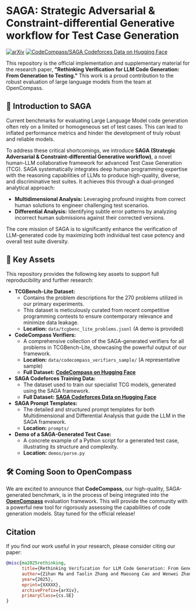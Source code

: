 # SAGA: Strategic Adversarial & Constraint-differential Generative workflow for Test Case Generation

[![arXiv](https://img.shields.io/badge/arXiv-XXXXX-b31b1b.svg)](https://arxiv.org/abs/xxxxx)
[![CodeCompass/SAGA Codeforces Data on Hugging Face](https://img.shields.io/badge/%F0%9F%A4%97%20Hugging%20Face-CodeCompass-blue)](https://huggingface.co/datasets/MichaelErchi/CodeCompass)

This repository is the official implementation and supplementary material for the research paper, **"Rethinking Verification for LLM Code Generation: From Generation to Testing."** This work is a proud contribution to the robust evaluation of large language models from the team at OpenCompass.

## 🚀 Introduction to SAGA

Current benchmarks for evaluating Large Language Model code generation often rely on a limited or homogeneous set of test cases. This can lead to inflated performance metrics and hinder the development of truly robust and reliable models.

To address these critical shortcomings, we introduce **SAGA (Strategic Adversarial & Constraint-differential Generative workflow)**, a novel human-LLM collaborative framework for advanced Test Case Generation (TCG). SAGA systematically integrates deep human programming expertise with the reasoning capabilities of LLMs to produce high-quality, diverse, and discriminative test suites. It achieves this through a dual-pronged analytical approach:

*   **Multidimensional Analysis:** Leveraging profound insights from correct human solutions to engineer challenging test scenarios.
*   **Differential Analysis:** Identifying subtle error patterns by analyzing incorrect human submissions against their corrected versions.

The core mission of SAGA is to significantly enhance the verification of LLM-generated code by maximizing both individual test case potency and overall test suite diversity.

## 🌟 Key Assets

This repository provides the following key assets to support full reproducibility and further research:

*   **TCGBench-Lite Dataset:**
    *   Contains the problem descriptions for the 270 problems utilized in our primary experiments.
    *   This dataset is meticulously curated from recent competitive programming contests to ensure contemporary relevance and minimize data leakage.
    *   **Location:** `data/tcgbenc_lite_problems.jsonl` (A demo is provided)
*   **CodeCompass Verifiers:**
    *   A comprehensive collection of the SAGA-generated verifiers for all problems in TCGBench-Lite, showcasing the powerful output of our framework.
    *   **Location:** `data/codecompass_verifiers_sample/` (A representative sample)
    *   **Full Dataset:** [**CodeCompass on Hugging Face**](https://huggingface.co/datasets/MichaelErchi/CodeCompass/tree/codecompass)
*   **SAGA Codeforces Training Data:**
    *   The dataset used to train our specialist TCG models, generated using the SAGA framework.
    *   **Full Dataset:** [**SAGA Codeforces Data on Hugging Face**](https://huggingface.co/datasets/MichaelErchi/CodeCompass/tree/codeforce_saga)
*   **SAGA Prompt Templates:**
    *   The detailed and structured prompt templates for both Multidimensional and Differential Analysis that guide the LLM in the SAGA framework.
    *   **Location:** `prompts/`
*   **Demo of a SAGA-Generated Test Case:**
    *   A concrete example of a Python script for a generated test case, illustrating its structure and complexity.
    *   **Location:** `demos/parse.py`

## 🛠️ Coming Soon to OpenCompass

We are excited to announce that **CodeCompass**, our high-quality, SAGA-generated benchmark, is in the process of being integrated into the [**OpenCompass**](https://github.com/open-compass/opencompass) evaluation framework. This will provide the community with a powerful new tool for rigorously assessing the capabilities of code generation models. Stay tuned for the official release!

## Citation

If you find our work useful in your research, please consider citing our paper:

```bibtex
@misc{ma2025rethinking,
      title={Rethinking Verification for LLM Code Generation: From Generation to Testing},
      author={Zihan Ma and Taolin Zhang and Maosong Cao and Wenwei Zhang and Minnan Luo and Songyang Zhang and Kai Chen},
      year={2025},
      eprint={XXXXX},
      archivePrefix={arXiv},
      primaryClass={cs.SE}
}
